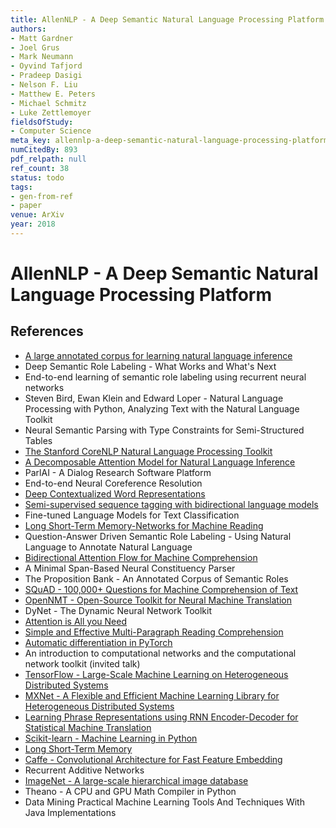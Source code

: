 ```yaml
---
title: AllenNLP - A Deep Semantic Natural Language Processing Platform
authors:
- Matt Gardner
- Joel Grus
- Mark Neumann
- Oyvind Tafjord
- Pradeep Dasigi
- Nelson F. Liu
- Matthew E. Peters
- Michael Schmitz
- Luke Zettlemoyer
fieldsOfStudy:
- Computer Science
meta_key: allennlp-a-deep-semantic-natural-language-processing-platform
numCitedBy: 893
pdf_relpath: null
ref_count: 38
status: todo
tags:
- gen-from-ref
- paper
venue: ArXiv
year: 2018
---
```


# AllenNLP - A Deep Semantic Natural Language Processing Platform

## References

- [A large annotated corpus for learning natural language inference](./a-large-annotated-corpus-for-learning-natural-language-inference.md)
- Deep Semantic Role Labeling - What Works and What's Next
- End-to-end learning of semantic role labeling using recurrent neural networks
- Steven Bird, Ewan Klein and Edward Loper - Natural Language Processing with Python, Analyzing Text with the Natural Language Toolkit
- Neural Semantic Parsing with Type Constraints for Semi-Structured Tables
- [The Stanford CoreNLP Natural Language Processing Toolkit](./the-stanford-corenlp-natural-language-processing-toolkit.md)
- [A Decomposable Attention Model for Natural Language Inference](./a-decomposable-attention-model-for-natural-language-inference.md)
- ParlAI - A Dialog Research Software Platform
- End-to-end Neural Coreference Resolution
- [Deep Contextualized Word Representations](./deep-contextualized-word-representations.md)
- [Semi-supervised sequence tagging with bidirectional language models](./semi-supervised-sequence-tagging-with-bidirectional-language-models.md)
- Fine-tuned Language Models for Text Classification
- [Long Short-Term Memory-Networks for Machine Reading](./long-short-term-memory-networks-for-machine-reading.md)
- Question-Answer Driven Semantic Role Labeling - Using Natural Language to Annotate Natural Language
- [Bidirectional Attention Flow for Machine Comprehension](./bidirectional-attention-flow-for-machine-comprehension.md)
- A Minimal Span-Based Neural Constituency Parser
- The Proposition Bank - An Annotated Corpus of Semantic Roles
- [SQuAD - 100,000+ Questions for Machine Comprehension of Text](./squad-100-000-questions-for-machine-comprehension-of-text.md)
- [OpenNMT - Open-Source Toolkit for Neural Machine Translation](./opennmt-open-source-toolkit-for-neural-machine-translation.md)
- DyNet - The Dynamic Neural Network Toolkit
- [Attention is All you Need](./attention-is-all-you-need.md)
- [Simple and Effective Multi-Paragraph Reading Comprehension](./simple-and-effective-multi-paragraph-reading-comprehension.md)
- [Automatic differentiation in PyTorch](./automatic-differentiation-in-pytorch.md)
- An introduction to computational networks and the computational network toolkit (invited talk)
- [TensorFlow - Large-Scale Machine Learning on Heterogeneous Distributed Systems](./tensorflow-large-scale-machine-learning-on-heterogeneous-distributed-systems.md)
- [MXNet - A Flexible and Efficient Machine Learning Library for Heterogeneous Distributed Systems](./mxnet-a-flexible-and-efficient-machine-learning-library-for-heterogeneous-distributed-systems.md)
- [Learning Phrase Representations using RNN Encoder-Decoder for Statistical Machine Translation](./learning-phrase-representations-using-rnn-encoder-decoder-for-statistical-machine-translation.md)
- [Scikit-learn - Machine Learning in Python](./scikit-learn-machine-learning-in-python.md)
- [Long Short-Term Memory](./long-short-term-memory.md)
- [Caffe - Convolutional Architecture for Fast Feature Embedding](./caffe-convolutional-architecture-for-fast-feature-embedding.md)
- Recurrent Additive Networks
- [ImageNet - A large-scale hierarchical image database](./imagenet-a-large-scale-hierarchical-image-database.md)
- Theano - A CPU and GPU Math Compiler in Python
- Data Mining Practical Machine Learning Tools And Techniques With Java Implementations
